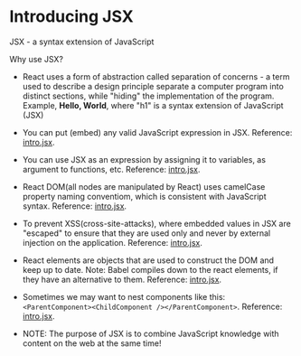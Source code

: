 # Introducing JSX

JSX - a syntax extension of JavaScript

Why use JSX?

- React uses a form of abstraction called separation of concerns - a term used to describe a design principle separate a computer program into distinct sections, while "hiding" the implementation of the program. Example, **Hello, World**, where "h1" is a syntax extension of JavaScript (JSX)

- You can put (embed) any valid JavaScript expression in JSX. Reference: [intro.jsx](intro.jsx).

- You can use JSX as an expression by assigning it to variables, as argument to functions, etc. Reference: [intro.jsx](intro.jsx).

- React DOM(all nodes are manipulated by React) uses camelCase property naming conventiom, which is consistent with JavaScript syntax. Reference: [intro.jsx](intro.jsx).

- To prevent XSS(cross-site-attacks), where embedded values in JSX are "escaped" to ensure that they are used only and never by external injection on the application. Reference: [intro.jsx](intro.jsx).

- React elements are objects that are used to construct the DOM and keep up to date. Note: Babel compiles down to the react elements, if they have an alternative to them. Reference: [intro.jsx](intro.jsx).

- Sometimes we may want to nest components like this: `<ParentComponent><ChildComponent /></ParentComponent>`. Reference: [intro.jsx](intro.jsx).

- NOTE: The purpose of JSX is to combine JavaScript knowledge with content on the web at the same time!

